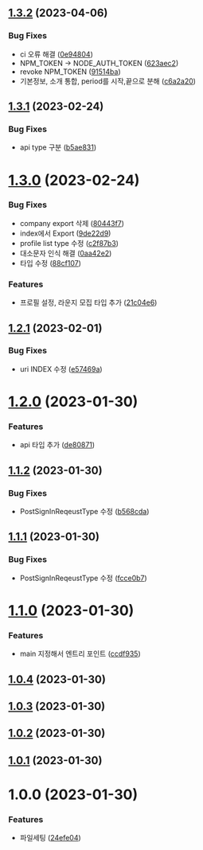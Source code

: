 ## [1.3.2](https://github.com/scouit/api-types/compare/v1.3.1...v1.3.2) (2023-04-06)


### Bug Fixes

* ci 오류 해결 ([0e94804](https://github.com/scouit/api-types/commit/0e948049cf41b67910cd86921c31a61d1d28294e))
* NPM_TOKEN -> NODE_AUTH_TOKEN ([623aec2](https://github.com/scouit/api-types/commit/623aec2dfeeaba9455007d7d54c555bfedc4c3c2))
* revoke NPM_TOKEN ([91514ba](https://github.com/scouit/api-types/commit/91514bafc9a0ceacc087d6997275841d871d0608))
* 기본정보, 소개 통합, period를 시작,끝으로 분해 ([c6a2a20](https://github.com/scouit/api-types/commit/c6a2a201068323ba739f875b2311243af30aee86))

## [1.3.1](https://github.com/scouit/api-types/compare/v1.3.0...v1.3.1) (2023-02-24)


### Bug Fixes

* api type 구분 ([b5ae831](https://github.com/scouit/api-types/commit/b5ae831db1abe159752a4b98d704b7e0abbddbc2))

# [1.3.0](https://github.com/scouit/api-types/compare/v1.2.1...v1.3.0) (2023-02-24)


### Bug Fixes

* company export 삭제 ([80443f7](https://github.com/scouit/api-types/commit/80443f7b8d6ad264e5ce22b202919fba6ca8eff0))
* index에서 Export ([9de22d9](https://github.com/scouit/api-types/commit/9de22d95b1c3d8bd1cd7ed73b8573aa4e23f0603))
* profile list type 수정 ([c2f87b3](https://github.com/scouit/api-types/commit/c2f87b314b4d0072ac256d242c6e3918613c04c2))
* 대소문자 인식 해결 ([0aa42e2](https://github.com/scouit/api-types/commit/0aa42e2ae4e8e83e05ceb753d8afb867ae8264e2))
* 타입 수정 ([88cf107](https://github.com/scouit/api-types/commit/88cf1077d30fc2487fa279c450c75242c6384103))


### Features

* 프로필 설정, 라운지 모집 타입 추가 ([21c04e6](https://github.com/scouit/api-types/commit/21c04e68f52fecdf2f1a4f61fa0723259cb831b2))

## [1.2.1](https://github.com/scouit/api-types/compare/v1.2.0...v1.2.1) (2023-02-01)


### Bug Fixes

* uri INDEX 수정 ([e57469a](https://github.com/scouit/api-types/commit/e57469a86ffd06b8b88968ccacd85530b34e21dc))

# [1.2.0](https://github.com/scouit/api-types/compare/v1.1.2...v1.2.0) (2023-01-30)


### Features

* api 타입 추가 ([de80871](https://github.com/scouit/api-types/commit/de80871540405487a4917048f880c8103835d1eb))

## [1.1.2](https://github.com/scouit/api-types/compare/v1.1.1...v1.1.2) (2023-01-30)


### Bug Fixes

* PostSignInReqeustType 수정 ([b568cda](https://github.com/scouit/api-types/commit/b568cdae3ada8755df13fe721258ceef833390aa))

## [1.1.1](https://github.com/scouit/api-types/compare/v1.1.0...v1.1.1) (2023-01-30)


### Bug Fixes

* PostSignInReqeustType 수정 ([fcce0b7](https://github.com/scouit/api-types/commit/fcce0b7eebafbd625aa09b51d3d479382d95ff54))

# [1.1.0](https://github.com/scouit/api-types/compare/v1.0.4...v1.1.0) (2023-01-30)


### Features

* main 지정해서 엔트리 포인트 ([ccdf935](https://github.com/scouit/api-types/commit/ccdf935c85babc5efb7d21d889dba0280756dc5c))

## [1.0.4](https://github.com/scouit/api-types/compare/v1.0.3...v1.0.4) (2023-01-30)

## [1.0.3](https://github.com/scouit/api-types/compare/v1.0.2...v1.0.3) (2023-01-30)

## [1.0.2](https://github.com/scouit/api-types/compare/v1.0.1...v1.0.2) (2023-01-30)

## [1.0.1](https://github.com/scouit/api-types/compare/v1.0.0...v1.0.1) (2023-01-30)

# 1.0.0 (2023-01-30)


### Features

* 파일세팅 ([24efe04](https://github.com/scouit/api-types/commit/24efe04287050c2ed77c0eb30b5bc78cd3804a42))
